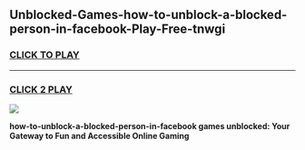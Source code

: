 
## Unblocked-Games-how-to-unblock-a-blocked-person-in-facebook-Play-Free-tnwgi
<h3>
<a href="https://premium76.site?title=how-to-unblock-a-blocked-person-in-facebook&ref=21A">CLICK TO PLAY</a></h3>
<hr>

<h3>
<a href="https://premium76.site?title=how-to-unblock-a-blocked-person-in-facebook&ref=21A">CLICK 2 PLAY</a>
  
</h3>

<a href="https://premium76.site?title=how-to-unblock-a-blocked-person-in-facebook&ref=21A"><img src="https://clearcache.store/games.png"></a>


**how-to-unblock-a-blocked-person-in-facebook games unblocked: Your Gateway to Fun and Accessible Online Gaming**

